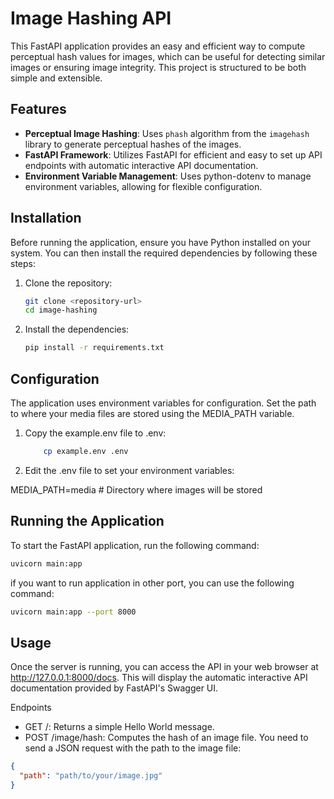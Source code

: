 # Image Hashing API

This FastAPI application provides an easy and efficient way to compute perceptual hash values for images, which can be
useful for detecting similar images or ensuring image integrity. This project is structured to be both simple and
extensible.

## Features

- **Perceptual Image Hashing**: Uses `phash` algorithm from the `imagehash` library to generate perceptual hashes of the
  images.
- **FastAPI Framework**: Utilizes FastAPI for efficient and easy to set up API endpoints with automatic interactive API
  documentation.
- **Environment Variable Management**: Uses python-dotenv to manage environment variables, allowing for flexible
  configuration.

## Installation

Before running the application, ensure you have Python installed on your system. You can then install the required
dependencies by following these steps:

1. Clone the repository:
   ```bash
   git clone <repository-url>
   cd image-hashing
    ```

2. Install the dependencies:
    ```bash
    pip install -r requirements.txt
    ```

## Configuration

The application uses environment variables for configuration. Set the path to where your media files are stored using
the MEDIA_PATH variable.

1. Copy the example.env file to .env:
    ```bash
        cp example.env .env
   ```
2. Edit the .env file to set your environment variables:

MEDIA_PATH=media # Directory where images will be stored

## Running the Application

To start the FastAPI application, run the following command:

```bash
uvicorn main:app
```

if you want to run application in other port, you can use the following command:

```bash
uvicorn main:app --port 8000
```

## Usage

Once the server is running, you can access the API in your web browser at http://127.0.0.1:8000/docs. This will display
the automatic interactive API documentation provided by FastAPI's Swagger UI.

Endpoints

* GET /: Returns a simple Hello World message.
* POST /image/hash: Computes the hash of an image file. You need to send a JSON request with the path to the image file:

```json
{
  "path": "path/to/your/image.jpg"
}
```
